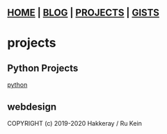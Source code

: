 
## [HOME](index.md) | [BLOG](blog.md) | [PROJECTS](projects.md) | [GISTS](gists.md)


# projects

## Python Projects
[python](./projects/python.md)


## webdesign







COPYRIGHT (c) 2019-2020 Hakkeray / Ru Kein
